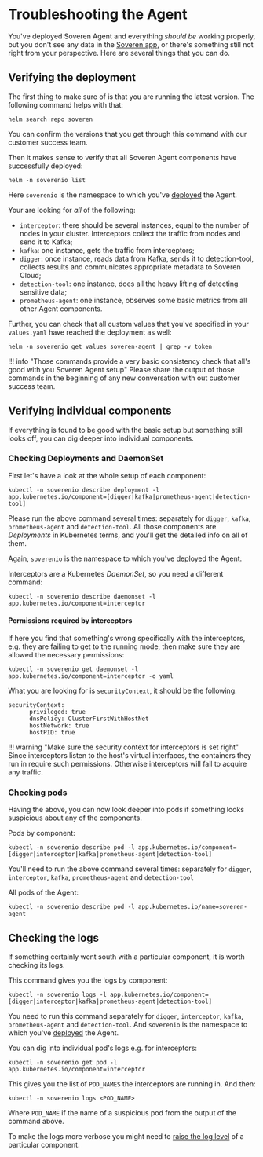 # Troubleshooting the Agent

You've deployed Soveren Agent and everything _should be_ working properly, but you don't see any data in the [Soveren app](https://app.soveren.io/), or there's something still not right from your perspective. Here are several things that you can do.

## Verifying the deployment

The first thing to make sure of is that you are running the latest version. The following command helps with that:

```shell
helm search repo soveren
```

You can confirm the versions that you get through this command with our customer success team.

Then it makes sense to verify that all Soveren Agent components have successfully deployed:

```shell
helm -n soverenio list
```

Here `soverenio` is the namespace to which you've [deployed](../../getting-started/quick-start/) the Agent.

Your are looking for _all_ of the following:

* `interceptor`: there should be several instances, equal to the number of nodes in your cluster. Interceptors collect the traffic from nodes and send it to Kafka;
* `kafka`: one instance, gets the traffic from interceptors;
* `digger`: once instance, reads data from Kafka, sends it to detection-tool, collects results and communicates appropriate metadata to Soveren Cloud;
* `detection-tool`: one instance, does all the heavy lifting of detecting sensitive data;
* `prometheus-agent`: one instance, observes some basic metrics from all other Agent components.

Further, you can check that all custom values that you've specified in your `values.yaml` have reached the deployment as well:

```shell
helm -n soverenio get values soveren-agent | grep -v token
```

!!! info "Those commands provide a very basic consistency check that all's good with you Soveren Agent setup"
    Please share the output of those commands in the beginning of any new conversation with out customer success team.

## Verifying individual components

If everything is found to be good with the basic setup but something still looks off, you can dig deeper into individual components.

### Checking Deployments and DaemonSet

First let's have a look at the whole setup of each component:

```shell
kubectl -n soverenio describe deployment -l app.kubernetes.io/component=[digger|kafka|prometheus-agent|detection-tool]
```

Please run the above command several times: separately for `digger`, `kafka`, `prometheus-agent` and `detection-tool`. All those components are _Deployments_ in Kubernetes terms, and you'll get the detailed info on all of them.

Again, `soverenio` is the namespace to which you've [deployed](../../getting-started/quick-start/) the Agent.

Interceptors are a Kubernetes _DaemonSet_, so you need a different command:

```shell
kubectl -n soverenio describe daemonset -l app.kubernetes.io/component=interceptor
```

#### Permissions required by interceptors

If here you find that something's wrong specifically with the interceptors, e.g. they are failing to get to the running mode, then make sure they are allowed the necessary permissions:

```shell
kubectl -n soverenio get daemonset -l app.kubernetes.io/component=interceptor -o yaml
```

What you are looking for is `securityContext`, it should be the following:

```shell
securityContext:
      privileged: true
      dnsPolicy: ClusterFirstWithHostNet
      hostNetwork: true
      hostPID: true
```

!!! warning "Make sure the security context for interceptors is set right"
    Since interceptors listen to the host's virtual interfaces, the containers they run in require such permissions. Otherwise interceptors will fail to acquire any traffic.

### Checking pods

Having the above, you can now look deeper into pods if something looks suspicious about any of the components.

Pods by component:

```shell
kubectl -n soverenio describe pod -l app.kubernetes.io/component=[digger|interceptor|kafka|prometheus-agent|detection-tool]
```

You'll need to run the above command several times: separately for `digger`, `interceptor`, `kafka`, `prometheus-agent` and `detection-tool`

All pods of the Agent:

```shell
kubectl -n soverenio describe pod -l app.kubernetes.io/name=soveren-agent
```

## Checking the logs

If something certainly went south with a particular component, it is worth checking its logs.

This command gives you the logs by component:
```shell
kubectl -n soverenio logs -l app.kubernetes.io/component=[digger|interceptor|kafka|prometheus-agent|detection-tool]
```

You need to run this command separately for `digger`, `interceptor`, `kafka`, `prometheus-agent` and `detection-tool`. And  `soverenio` is the namespace to which you've [deployed](../../getting-started/quick-start/) the Agent.

You can dig into individual pod's logs e.g. for interceptors:

```shell
kubectl -n soverenio get pod -l app.kubernetes.io/component=interceptor
```

This gives you the list of `POD_NAMES` the interceptors are running in. And then:

```shell
kubectl -n soverenio logs <POD_NAME>
```

Where `POD_NAME` if the name of a suspicious pod from the output of the command above.

To make the logs more verbose you might need to [raise the log level](../configuring-agent/#changing-the-log-level) of a particular component.
